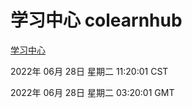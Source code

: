 # 学习中心 colearnhub
[学习中心](http://219.139.196.158:56308/colearnhub/)

2022年 06月 28日 星期二 11:20:01 CST

2022年 06月 28日 星期二 03:20:01 GMT
